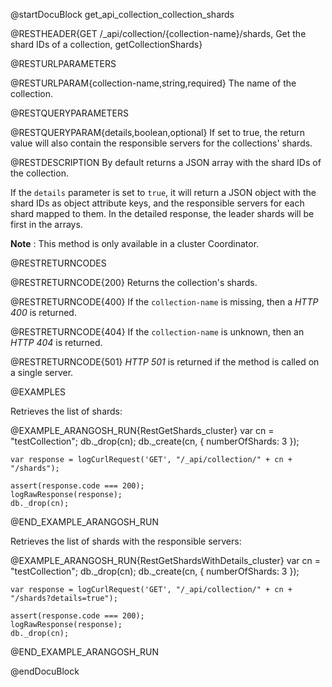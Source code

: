 
@startDocuBlock get_api_collection_collection_shards

@RESTHEADER{GET /_api/collection/{collection-name}/shards, Get the shard IDs of a collection, getCollectionShards}

@RESTURLPARAMETERS

@RESTURLPARAM{collection-name,string,required}
The name of the collection.

@RESTQUERYPARAMETERS

@RESTQUERYPARAM{details,boolean,optional}
If set to true, the return value will also contain the responsible servers for the collections' shards.

@RESTDESCRIPTION
By default returns a JSON array with the shard IDs of the collection.

If the `details` parameter is set to `true`, it will return a JSON object with the
shard IDs as object attribute keys, and the responsible servers for each shard mapped to them.
In the detailed response, the leader shards will be first in the arrays.

**Note** : This method is only available in a cluster Coordinator.

@RESTRETURNCODES

@RESTRETURNCODE{200}
Returns the collection's shards.

@RESTRETURNCODE{400}
If the `collection-name` is missing, then a *HTTP 400* is
returned.

@RESTRETURNCODE{404}
If the `collection-name` is unknown, then an *HTTP 404*
is returned.

@RESTRETURNCODE{501}
*HTTP 501* is returned if the method is called on a single server.

@EXAMPLES

Retrieves the list of shards:

@EXAMPLE_ARANGOSH_RUN{RestGetShards_cluster}
    var cn = "testCollection";
    db._drop(cn);
    db._create(cn, { numberOfShards: 3 });

    var response = logCurlRequest('GET', "/_api/collection/" + cn + "/shards");

    assert(response.code === 200);
    logRawResponse(response);
    db._drop(cn);
@END_EXAMPLE_ARANGOSH_RUN

Retrieves the list of shards with the responsible servers:

@EXAMPLE_ARANGOSH_RUN{RestGetShardsWithDetails_cluster}
    var cn = "testCollection";
    db._drop(cn);
    db._create(cn, { numberOfShards: 3 });

    var response = logCurlRequest('GET', "/_api/collection/" + cn + "/shards?details=true");

    assert(response.code === 200);
    logRawResponse(response);
    db._drop(cn);
@END_EXAMPLE_ARANGOSH_RUN

@endDocuBlock
